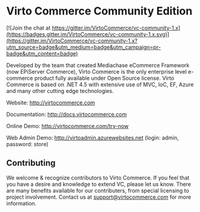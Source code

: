 Virto Commerce Community Edition
============

[![Join the chat at https://gitter.im/VirtoCommerce/vc-community-1.x](https://badges.gitter.im/VirtoCommerce/vc-community-1.x.svg)](https://gitter.im/VirtoCommerce/vc-community-1.x?utm_source=badge&utm_medium=badge&utm_campaign=pr-badge&utm_content=badge)

Developed by the team that created Mediachase eCommerce Framework (now EPiServer Commerce), Virto Commerce is the 
only enterprise level e-commerce product fully available under Open Source license. Virto Commerce is based on .NET 4.5 
with extensive use of MVC, IoC, EF, Azure and many other cutting edge technologies.

Website: http://virtocommerce.com

Documentation: http://docs.virtocommerce.com

Online Demo: http://virtocommerce.com/try-now

Web Admin Demo: http://virtoadmin.azurewebsites.net (login: admin, password: store)


Contributing
-----------
We welcome & recognize contributors to Virto Commerce. If you feel that you have a desire and knowledge to extend VC, 
please let us know. There are many benefits available for our contributers, from special licensing to project
involvement. Contact us at support@virtocommerce.com for more information.
